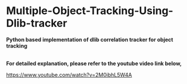 # Multiple-Object-Tracking-Using-Dlib-tracker
<b>Python based implementation of dlib correlation tracker for object tracking</b> 
<br><br>

<b>For detailed explanation, please refer to the youtube video link below,</b>

https://www.youtube.com/watch?v=2M0ibhL5W4A
